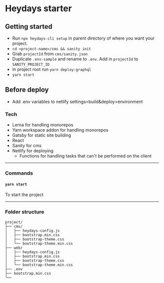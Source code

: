 # Heydays starter

## Getting started

- Run `npx heydays-cli setup` in parent directory of where you want your project.
- `cd <project-name>/cms && sanity init`
- Grab `projectId` from `cms/sanity.json`
- Duplicate `.env-sample` and rename to `.env`. Add in `projectId` to `SANITY_PROJECT_ID`
- In project root run `yarn deploy:graphql`
- `yarn start`

## Before deploy

- Add .env variables to netlify settings>build&deploy>environment

### Tech

- Lerna for handling monorepos
- Yarn workspace addon for handling monorepos
- Gatsby for static site building
- React
- Sanity for cms
- Netlify for deploying
  - Functions for handling tasks that can't be performed on the client

---

### Commands

#### `yarn start`

To start the project

---

### Folder structure

```
project/
├── cms/
│   ├── heydays-config.js
│   ├── bootstrap.min.css
│   ├── bootstrap-theme.css
│   └── bootstrap-theme.min.css
├── web/
│   ├── heydays-config.js
│   ├── bootstrap.min.css
│   ├── bootstrap-theme.css
│   └── bootstrap-theme.min.css
├── .env
├── bootstrap.min.css
└──
```
